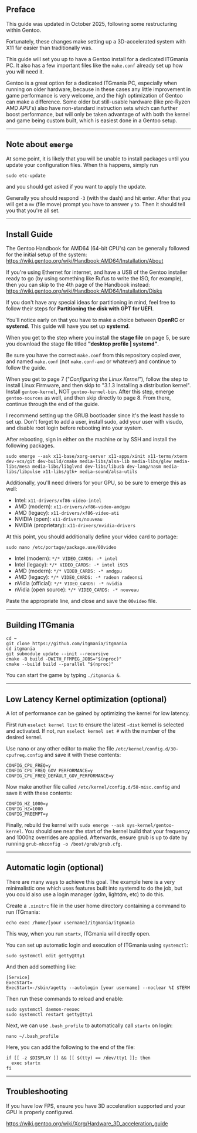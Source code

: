 ## Preface

This guide was updated in October 2025, following some restructuring within Gentoo.

Fortunately, these changes make setting up a 3D-accelerated system with X11 far easier than traditionally was.

This guide will set you up to have a Gentoo install for a dedicated ITGmania PC. It also has a few important files like the `make.conf` already set up how you will need it.

Gentoo is a great option for a dedicated ITGmania PC, especially when running on older hardware, because in these cases any little improvement in game performance is very welcome, and the high optimization of Gentoo can make a difference. Some older but still-usable hardware (like pre-Ryzen AMD APU's) also have non-standard instruction sets which can further boost performance, but will only be taken advantage of with both the kernel and game being custom built, which is easiest done in a Gentoo setup.

------------------

## Note about `emerge`

At some point, it is likely that you will be unable to install packages until you update your configuration files. When this happens, simply run

`sudo etc-update`

and you should get asked if you want to apply the update.

Generally you should respond `-3` (with the dash) and hit enter.  After that you will get a `mv` (file move) prompt you have to answer `y` to. Then it should tell you that you're all set.

------------------

## Install Guide

The Gentoo Handbook for AMD64 (64-bit CPU's) can be generally followed for the initial setup of the system: https://wiki.gentoo.org/wiki/Handbook:AMD64/Installation/About

If you're using Ethernet for internet, and have a USB of the Gentoo installer ready to go (by using something like Rufus to write the ISO, for example), then you can skip to the 4th page of the Handbook instead: https://wiki.gentoo.org/wiki/Handbook:AMD64/Installation/Disks

If you don't have any special ideas for partitioning in mind, feel free to follow their steps for **Partitioning the disk with GPT for UEFI**.

You'll notice early on that you have to make a choice between **OpenRC** or **systemd**. This guide will have you set up **systemd**.

When you get to the step where you install the **stage file** on page 5, be sure you download the stage file titled **"desktop profile | systemd"**.

Be sure you have the correct `make.conf` from this repository copied over, and named `make.conf` (not `make.conf-amd` or whatever) and continue to follow the guide.

When you get to page 7 ("*Configuring the Linux Kernel*"), follow the step to install Linux Firmware, and then skip to "3.1.3 Installing a distribution kernel". Install `gentoo-kernel`, NOT `gentoo-kernel-bin`. After this step, emerge `gentoo-sources` as well, and then skip directly to page 8. From there, continue through the end of the guide.

I recommend setting up the GRUB bootloader since it's the least hassle to set up. Don't forget to add a user, install sudo, add your user with visudo, and disable root login before rebooting into your system. 

After rebooting, sign in either on the machine or by SSH and install the following packages.

```
sudo emerge --ask x11-base/xorg-server x11-apps/xinit x11-terms/xterm dev-vcs/git dev-build/cmake media-libs/alsa-lib media-libs/glew media-libs/mesa media-libs/libglvnd dev-libs/libusb dev-lang/nasm media-libs/libpulse x11-libs/gtk+ media-sound/alsa-utils
```

Additionally, you'll need drivers for your GPU, so be sure to emerge this as well:

- Intel: `x11-drivers/xf86-video-intel`
- AMD (modern): `x11-drivers/xf86-video-amdgpu`
- AMD (legacy): `x11-drivers/xf86-video-ati`
- NVIDIA (open): `x11-drivers/nouveau`
- NVIDIA (proprietary): `x11-drivers/nvidia-drivers`

At this point, you should additionally define your video card to portage:

```
sudo nano /etc/portage/package.use/00video
```

- Intel (modern): `*/* VIDEO_CARDS: -* intel`
- Intel (legacy): `*/* VIDEO_CARDS: -* intel i915`
- AMD (modern): `*/* VIDEO_CARDS: -* amdgpu`
- AMD (legacy): `*/* VIDEO_CARDS: -* radeon radeonsi`
- nVidia (official): `*/* VIDEO_CARDS: -* nvidia`
- nVidia (open source): `*/* VIDEO_CARDS: -* nouveau`

Paste the appropriate line, and close and save the `00video` file. 

---------

## Building ITGmania

```
cd ~
git clone https://github.com/itgmania/itgmania
cd itgmania
git submodule update --init --recursive
cmake -B build -DWITH_FFMPEG_JOBS="$(nproc)"
cmake --build build --parallel "$(nproc)"
```

You can start the game by typing `./itgmania &`.

-----------

## Low Latency Kernel optimization (optional)

A lot of performance can be gained by optimizing the kernel for low latency.

First run `eselect kernel list` to ensure the latest `-dist` kernel is selected and activated.  If not, run `eselect kernel set #` with the number of the desired kernel.

Use nano or any other editor to make the file `/etc/kernel/config.d/30-cpufreq.config` and save it with these contents:

```
CONFIG_CPU_FREQ=y
CONFIG_CPU_FREQ_GOV_PERFORMANCE=y
CONFIG_CPU_FREQ_DEFAULT_GOV_PERFORMANCE=y
```

Now make another file called `/etc/kernel/config.d/50-misc.config` and save it with these contents:

```
CONFIG_HZ_1000=y
CONFIG_HZ=1000
CONFIG_PREEMPT=y
```

Finally, rebuild the kernel with `sudo emerge --ask sys-kernel/gentoo-kernel`. You should see near the start of the kernel build that your frequency and 1000hz overrides are applied. Afterwards, ensure grub is up to date by running `grub-mkconfig -o /boot/grub/grub.cfg`.

--------

## Automatic login (optional)

There are many ways to achieve this goal. The example here is a very minimalistic one which uses features built into systemd to do the job, but you could also use a login manager (gdm, lightdm, etc) to do this.

Create a `.xinitrc` file in the user home directory containing a command to run ITGmania:

```
echo exec /home/[your username]/itgmania/itgmania
```

This way, when you run `startx`, ITGmania will directly open.

You can set up automatic login and execution of ITGmania using `systemctl`:

```
sudo systemctl edit getty@tty1
```

And then add something like:

```
[Service]
ExecStart=
ExecStart=-/sbin/agetty --autologin [your username] --noclear %I $TERM
```

Then run these commands to reload and enable:

```
sudo systemctl daemon-reexec
sudo systemctl restart getty@tty1
```

Next, we can use `.bash_profile` to automatically call `startx` on login:

```
nano ~/.bash_profile
```

Here, you can add the following to the end of the file: 

```
if [[ -z $DISPLAY ]] && [[ $(tty) == /dev/tty1 ]]; then
  exec startx
fi
```

------------

## Troubleshooting

If you have low FPS, ensure you have 3D acceleration supported and your GPU is properly configured.

https://wiki.gentoo.org/wiki/Xorg/Hardware_3D_acceleration_guide
